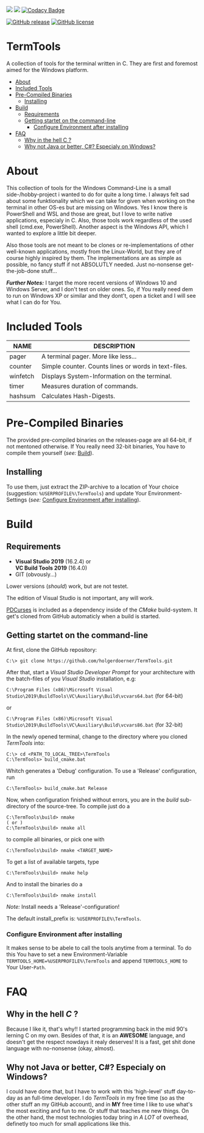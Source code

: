 ![](https://github.com/holgerdoerner/TermTools/workflows/CTest/badge.svg) ![](https://github.com/holgerdoerner/TermTools/workflows/Release%20Packaging/badge.svg) [![Codacy Badge](https://api.codacy.com/project/badge/Grade/7f1fa4df8d47447daf76710556eed469)](https://www.codacy.com/manual/HolgerDoerner/TermTools?utm_source=github.com&amp;utm_medium=referral&amp;utm_content=HolgerDoerner/TermTools&amp;utm_campaign=Badge_Grade)

[![GitHub release](https://img.shields.io/github/release/HolgerDoerner/TermTools.svg)](https://GitHub.com/HolgerDoerner/TermTools/releases/) [![GitHub license](https://img.shields.io/github/license/HolgerDoerner/TermTools.svg)](https://github.com/HolgerDoerner/TermTools/blob/master/LICENSE)
# TermTools <!-- omit in toc -->
A collection of tools for the terminal written in C. They are first and foremost aimed for the Windows platform.

- [About](#about)
- [Included Tools](#included-tools)
- [Pre-Compiled Binaries](#pre-compiled-binaries)
  - [Installing](#installing)
- [Build](#build)
  - [Requirements](#requirements)
  - [Getting startet on the command-line](#getting-startet-on-the-command-line)
    - [Configure Environment after installing](#configure-environment-after-installing)
- [FAQ](#faq)
  - [Why in the hell C ?](#why-in-the-hell-c)
  - [Why not Java or better, C#? Especialy on Windows?](#why-not-java-or-better-c-especialy-on-windows)

# About
This collection of tools for the Windows Command-Line is a small side-/hobby-project i wanted to do for quite a long time. I always felt sad about some funktionality which we can take for given when working on the terminal in other OS-es but are missing on Windows. Yes I know there is PowerShell and WSL and those are great, but I love to write native applications, especialy in C. Also, those tools work regardless of the used shell (cmd.exe, PowerShell). Another aspect is the Windows API, which I wanted to explore a little bit deeper.

Also those tools are not meant to be clones or re-implementations of other well-known applications, mostly from the Linux-World, but they are of course highly inspired by them. The implementations are as simple as possible, no fancy stuff if not ABSOLUTLY needed. Just no-nonsense get-the-job-done stuff...

***Further Notes:*** I target the more recent versions of Windows 10 and Windows Server, and I don't test on older ones. So, if You really need dem to run on Windows XP or similar and they dont't, open a ticket and I will see what I can do for You.

# Included Tools
NAME | DESCRIPTION
--- | ---
pager | A terminal pager. More like less...
counter | Simple counter. Counts lines or words in text-files.
winfetch | Displays System-Information on the terminal.
timer | Measures duration of commands.
hashsum | Calculates Hash-Digests.

# Pre-Compiled Binaries
The provided pre-compiled binaries on the releases-page are all 64-bit, if not mentoned otherwise. If You really need 32-bit binaries, You have to compile them yourself (*see:* [Build](#build)).

## Installing
To use them, just extract the ZIP-archive to a location of Your choice (suggestion: `%USERPROFILE%\TermTools`) and update Your Environment-Settings (*see:* [Configure Environment after installing](#configure-environment-after-installing)).

# Build
## Requirements
- **Visual Studio 2019** (16.2.4) or \
  **VC Build Tools 2019** (16.4.0)
- GIT (obvously...)

Lower versions (*should*) work, but are not testet.

The edition of Visual Studio is not important, any will work.

[PDCurses](https://github.com/wmcbrine/PDCurses) is included as a dependency inside of the *CMake* build-system. It get's cloned from GitHub automaticly when a build is started.

## Getting startet on the command-line
At first, clone the GitHub  repository:

    C:\> git clone https://github.com/holgerdoerner/TermTools.git

After that, start a *Visual Studio Developer Prompt* for your architecture with the batch-files of you *Visual Studio* installation, e.g:

`C:\Program Files (x86)\Microsoft Visual Studio\2019\BuildTools\VC\Auxiliary\Build\vcvars64.bat` (for 64-bit)

or

`C:\Program Files (x86)\Microsoft Visual Studio\2019\BuildTools\VC\Auxiliary\Build\vcvars86.bat` (for 32-bit)

In the newly opened terminal, change to the directory where you cloned *TermTools* into:

    C:\> cd <PATH_TO_LOCAL_TREE>\TermTools
    C:\TermTools> build_cmake.bat

Whitch generates a 'Debug' configuration. To use a 'Release' configuration, run

    C:\TermTools> build_cmake.bat Release

Now, when configuration finished without errors, you are in the *build* sub-directory of the source-tree. To compile just do a

    C:\TermTools\build> nmake
    ( or )
    C:\TermTools\build> nmake all

to compile all binaries, or pick one with

    C:\TermTools\build> nmake <TARGET_NAME>

To get a list of available targets, type

    C:\TermTools\build> nmake help

And to install the binaries do a

    C:\TermTools\build> nmake install

*Note:* Install needs a 'Release'-configuration!

The default install_prefix is: `%USERPROFILE%\TermTools`.

### Configure Environment after installing
It makes sense to be abele to call the tools anytime from a terminal. To do this You have to set a new Environment-Variable `TERMTOOLS_HOME=%USERPROFILE%\TermTools` and append `TERMTOOLS_HOME` to Your User-`Path`.

# FAQ
## Why in the hell *C* ?
Because I like it, that's why!! I started programming back in the mid 90's lerning C on my own. Besides of that, it is an **AWESOME** language, and doesn't get the respect nowdays it realy deserves! It is a fast, get shit done language with no-nonsense (okay, almost).

## Why not Java or better, C#? Especialy on Windows?
I could have done that, but I have to work with this 'high-level' stuff day-to-day as an full-time developer. I do *TermTools* in my free time (so as the other stuff an my  GitHub account), and in **MY** free time I like to use what's the most exciting and fun to me. Or stuff that teaches me new things. On the other hand, the most technologies today bring in *A LOT* of overhead, definetly too much for small applications like this.